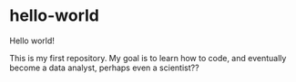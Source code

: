 # hello-world

Hello world!

This is my first repository. My goal is to learn how to code, and eventually become a data analyst, perhaps even a scientist??

